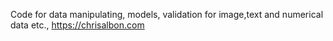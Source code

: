 Code for data manipulating, models, validation for image,text and numerical data etc.,
https://chrisalbon.com

